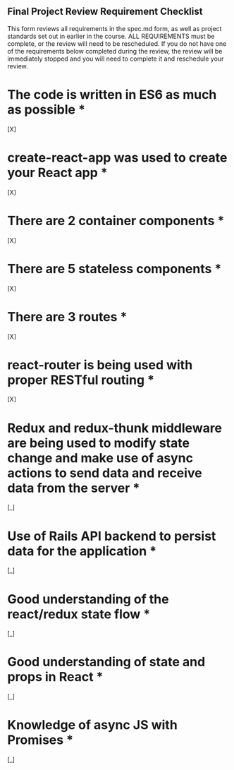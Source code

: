 
## Final Project Review Requirement Checklist
This form reviews all requirements in the spec.md form, as well as project standards set out in earlier in the course. ALL REQUIREMENTS must be complete, or the  review will need to be rescheduled. If you do not have one of the requirements below completed during the review, the review will be immediately stopped and you will need to complete it and reschedule your review.

# The code is written in ES6 as much as possible *
[X]
# create-react-app was used to create your React app *
[X]
# There are 2 container components *
[X]
# There are 5 stateless components *
[X]
# There are 3 routes *
[X]
# react-router is being used with proper RESTful routing *
[X]
# Redux and redux-thunk middleware are being used to modify state change and make use of async actions to send data and receive data from the server *
[_]
# Use of Rails API backend to persist data for the application *
[_]
# Good understanding of the react/redux state flow *
[_]
# Good understanding of state and props in React *
[_]
# Knowledge of async JS with Promises *
[_]